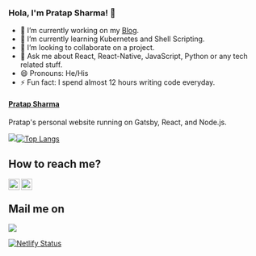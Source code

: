### Hola, I'm Pratap Sharma! 👋

- 🔭 I’m currently working on my [Blog](https://pratapsharma.io).
- 🌱 I’m currently learning Kubernetes and Shell Scripting.
- 👯 I’m looking to collaborate on a project.
- 💬 Ask me about React, React-Native, JavaScript, Python or any tech related stuff.
- 😄 Pronouns: He/His
- ⚡ Fun fact: I spend almost 12 hours writing code everyday.


#### [Pratap Sharma](https://www.pratapsharma.io)
Pratap's personal website running on Gatsby, React, and Node.js.


<img src = "https://github-readme-stats.vercel.app/api?username=pratap22&&show_icons=true&theme=radical">[![Top Langs](https://github-readme-stats.vercel.app/api/top-langs/?username=pratap22&layout=compact&theme=merko)](https://github.com/anuraghazra/github-readme-stats)

## How to reach me?

<a href="https://twitter.com/pratap2210" rel="nofollow"> <img align="left" alt="Pratap | Twitter" width="22px" src="https://raw.githubusercontent.com/anuraghazra/anuraghazra/master/assets/twitter.svg" style="max-width:100%;"></a><a href="https://www.linkedin.com/in/prataps22" rel="nofollow"> <img align="left" alt="Pratap Sharma | Linkedin" width="22px" src="https://img.icons8.com/fluent/48/000000/linkedin-2.png" style="max-width:100%;"></a>  

<br>


## Mail me on
<a href="mailto:sharma.pratap22@gmail.com?"><img src="https://img.shields.io/badge/gmail-%23DD0031.svg?&style=for-the-badge&logo=gmail&logoColor=white"/></a>


[![Netlify Status](https://api.netlify.com/api/v1/badges/e3c7d81e-28ca-4d9f-a0ae-955d4d67f885/deploy-status)](https://app.netlify.com/sites/prataps/deploys)
